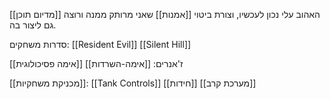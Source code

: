 [[מדיום תוכן]] האהוב עלי נכון לעכשיו, וצורת ביטוי [[אמנות]] שאני מרותק ממנה ורוצה גם ליצור בה.

סדרות משחקים:
[[Resident Evil]]
[[Silent Hill]]

ז'אנרים:
[[אימה-השרדות]]
	[[אימה פסיכולוגית]]
	


 [[מכניקת משחקיות]]:
 [[Tank Controls]]
 [[חידות]]
 [[מערכת קרב]]